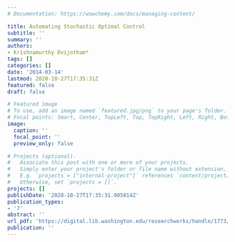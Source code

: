 ```yaml
---
# Documentation: https://wowchemy.com/docs/managing-content/

title: Automating Stochastic Optimal Control
subtitle: ''
summary: ''
authors:
- Krishnamurthy Dvijotham*
tags: []
categories: []
date: '2014-03-14'
lastmod: 2020-10-27T17:35:31Z
featured: false
draft: false

# Featured image
# To use, add an image named `featured.jpg/png` to your page's folder.
# Focal points: Smart, Center, TopLeft, Top, TopRight, Left, Right, BottomLeft, Bottom, BottomRight.
image:
  caption: ''
  focal_point: ''
  preview_only: false

# Projects (optional).
#   Associate this post with one or more of your projects.
#   Simply enter your project's folder or file name without extension.
#   E.g. `projects = ["internal-project"]` references `content/project/deep-learning/index.md`.
#   Otherwise, set `projects = []`.
projects: []
publishDate: '2020-10-27T17:35:31.005014Z'
publication_types:
- '7'
abstract: ''
url_pdf: 'https://digital.lib.washington.edu/researchworks/handle/1773/25359'
publication: ''
---
```

